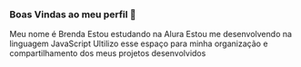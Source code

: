 ### Boas Vindas ao meu perfil 💙
Meu nome é Brenda 
Estou estudando na Alura
Estou me desenvolvendo na linguagem JavaScript
Ultilizo esse espaço para minha organização e compartilhamento dos meus projetos desenvolvidos
